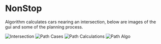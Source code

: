# NonStop
Algorithm calculates cars nearing an intersection, below are images of the gui and some of the planning process.

![Intersection](https://user-images.githubusercontent.com/25191547/104875616-b1fff080-5923-11eb-92d8-36919d5bac4c.jpg)
![Path Cases](https://user-images.githubusercontent.com/25191547/104875634-c47a2a00-5923-11eb-9217-410dc6d8a676.jpg)
![Path Calculations](https://user-images.githubusercontent.com/25191547/104875636-c643ed80-5923-11eb-8220-ad7507b6d845.jpg)
![Path Algo](https://user-images.githubusercontent.com/25191547/104875645-c7751a80-5923-11eb-8835-e862aa212da2.jpg)
